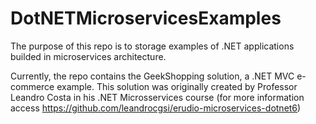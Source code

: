 # DotNETMicroservicesExamples

The purpose of this repo is to storage examples of .NET applications builded in microservices architecture. 

Currently, the repo contains the GeekShopping solution, a .NET MVC e-commerce example. This solution was originally created by Professor Leandro Costa in his .NET Microsservices course (for more information access https://github.com/leandrocgsi/erudio-microservices-dotnet6)
